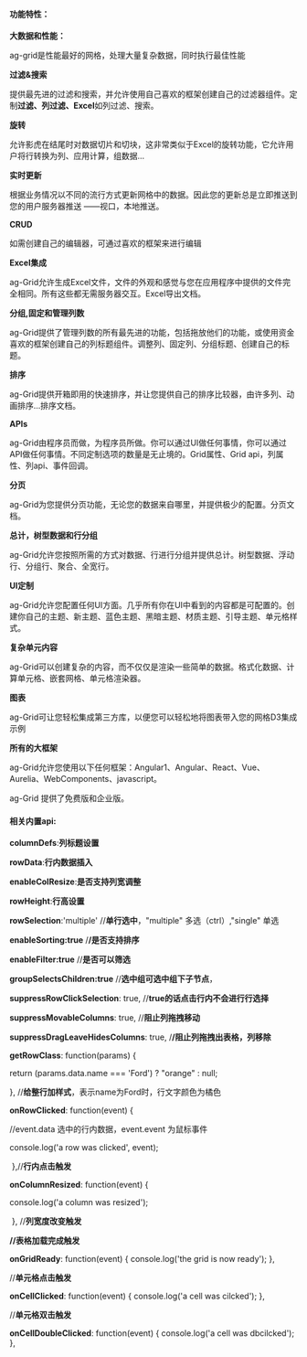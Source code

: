 #### 功能特性：

**大数据和性能：**

ag-grid是性能最好的网格，处理大量复杂数据，同时执行最佳性能

**过滤&搜索**

提供最先进的过滤和搜索，并允许使用自己喜欢的框架创建自己的过滤器组件。定制**过滤、列过滤、Excel**如列过滤、搜索。

**旋转**

允许影虎在结尾时对数据切片和切块，这非常类似于Excel的旋转功能，它允许用户将行转换为列、应用计算，组数据...

**实时更新**

根据业务情况以不同的流行方式更新网格中的数据。因此您的更新总是立即推送到您的用户服务器推送 ——视口，本地推送。

**CRUD**

如需创建自己的编辑器，可通过喜欢的框架来进行编辑

**Excel集成**

ag-Grid允许生成Excel文件，文件的外观和感觉与您在应用程序中提供的文件完全相同。所有这些都无需服务器交互。Excel导出文档。

**分组,固定和管理列数**

ag-Grid提供了管理列数的所有最先进的功能，包括拖放他们的功能，或使用资金喜欢的框架创建自己的列标题组件。调整列、固定列、分组标题、创建自己的标题。

**排序**

ag-Grid提供开箱即用的快速排序，并让您提供自己的排序比较器，由许多列、动画排序...排序文档。

**APIs**

ag-Grid由程序员而做，为程序员所做。你可以通过UI做任何事情，你可以通过API做任何事情。不同定制选项的数量是无止境的。Grid属性、Grid api，列属性、列api、事件回调。

**分页**

ag-Grid为您提供分页功能，无论您的数据来自哪里，并提供极少的配置。分页文档。

**总计，树型数据和行分组**

ag-Grid允许您按照所需的方式对数据、行进行分组并提供总计。树型数据、浮动行、分组行、聚合、全宽行。

**UI定制**

ag-Grid允许您配置任何UI方面。几乎所有你在UI中看到的内容都是可配置的。创建你自己的主题、新主题、蓝色主题、黑暗主题、材质主题、引导主题、单元格样式。

**复杂单元内容**

ag-Grid可以创建复杂的内容，而不仅仅是渲染一些简单的数据。格式化数据、计算单元格、嵌套网格、单元格渲染器。

**图表**

ag-Grid可让您轻松集成第三方库，以便您可以轻松地将图表带入您的网格D3集成示例

**所有的大框架**

ag-Grid允许您使用以下任何框架：Angular1、Angular、React、Vue、Aurelia、WebComponents、javascript。

ag-Grid 提供了免费版和企业版。

#### 相关内置api:

**columnDefs**:**列标题设置**

**rowData**:**行内数据插入**

**enableColResize**:**是否支持列宽调整**

**rowHeight**:**行高设置**

**rowSelection**:'multiple'  //**单行选中**，"multiple" 多选（ctrl）,"single" 单选

**enableSorting:true**  /**/是否支持排序**

**enableFilter:true**   //**是否可以筛选**

**groupSelectsChildren:true**   //**选中组可选中组下子节点**，

**suppressRowClickSelection**: true, //**true的话点击行内不会进行行选择**

**suppressMovableColumns**: true,  //**阻止列拖拽移动**

**suppressDragLeaveHidesColumns**: true,   /**/阻止列拖拽出表格，列移除**

 **getRowClass**: function(params) {

 return (params.data.name === 'Ford') ? "orange" : null; 

},  //**给整行加样式**，表示name为Ford时，行文字颜色为橘色

 **onRowClicked**: function(event) { 

//event.data 选中的行内数据，event.event 为鼠标事件

 console.log('a row was clicked', event); 

​      },//**行内点击触发**

 **onColumnResized**: function(event) { 

console.log('a column was resized');

​     }, //**列宽度改变触发**

**//表格加载完成触发**

**onGridReady**: function(event) { console.log('the grid is now ready'); },

 //**单元格点击触发**           

 **onCellClicked**: function(event) { console.log('a cell was cilcked'); },

 //**单元格双击触发**         

 **onCellDoubleClicked**: function(event) { console.log('a cell was dbcilcked'); },





